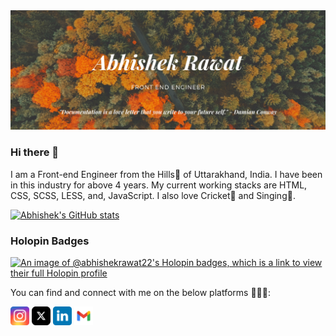 <img src="https://github.com/abhishekrawat22/abhishekrawat22/blob/master/assets/images/png/Abhishek-Rawat.png" alt="Abhishek Rawat - Front End Engineer"/>

### Hi there 👋

I am a Front-end Engineer from the Hills🗻 of Uttarakhand, India. I have been in this industry for above 4 years. My current working stacks are HTML, CSS, SCSS, LESS, and, JavaScript. I also love Cricket🏏 and Singing🎤.

[![Abhishek's GitHub stats](https://github-readme-stats.vercel.app/api?username=abhishekrawat22&show_icons=true&theme=transparent)](https://github.com/abhishekrawat22/github-readme-stats)

### Holopin Badges
[![An image of @abhishekrawat22's Holopin badges, which is a link to view their full Holopin profile](https://holopin.me/abhishekrawat22)](https://holopin.io/@abhishekrawat22)

You can find and connect with me on the below platforms 👨🏻‍💻:

<a href="https://www.instagram.com/iamabhishek22_/" target="_blank"><img src="https://github.com/abhishekrawat22/abhishekrawat22/blob/master/assets/images/svg/instagram.svg" alt="Instagram" width=30 height=30 /></a>
<a href="https://twitter.com/iamabhishek22_/" target="_blank"><img src="https://github.com/abhishekrawat22/abhishekrawat22/blob/master/assets/images/svg/twitter.svg" alt="Twitter" width=30 height=30 /></a>
<a href="https://www.linkedin.com/in/abhishek-rawat22" target="_blank"><img src="https://github.com/abhishekrawat22/abhishekrawat22/blob/master/assets/images/svg/linkedin.svg" alt="Linked In" width=30 height=30 /></a>
<a href="mailto:abhishekrawat5743@gmail.com" target="_blank"><img src="https://github.com/abhishekrawat22/abhishekrawat22/blob/master/assets/images/svg/gmail.svg" alt="Gmail" width=30 height=30 /></a>
